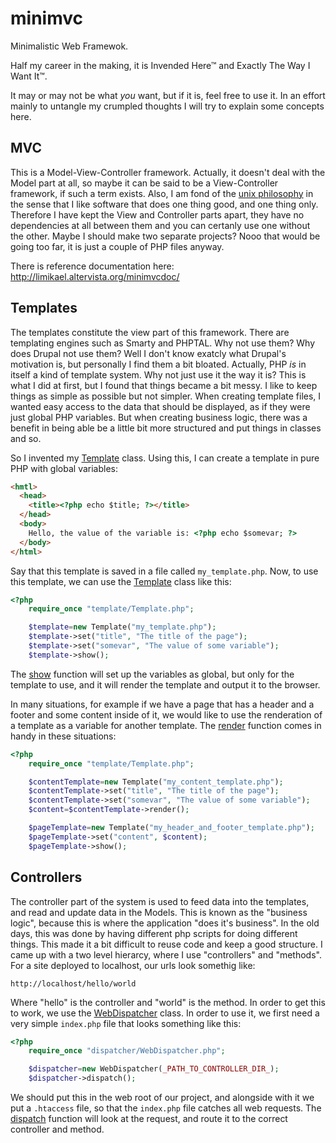 minimvc
=======

Minimalistic Web Framewok.

Half my career in the making, it is Invended Here&trade; and Exactly The Way
I Want It&trade;.

It may or may not be what _you_ want, but if it is, feel free to use it. In
an effort mainly to untangle my crumpled thoughts I will try to explain some 
concepts here.

MVC
---

This is a Model-View-Controller framework. Actually, it doesn't deal with the
Model part at all, so maybe it can be said to be a View-Controller framework,
if such a term exists. Also, I am fond of the
[unix philosophy](http://en.wikipedia.org/wiki/Unix_philosophy) in the sense
that I like software that does one thing good, and one thing only. Therefore
I have kept the View and Controller parts apart, they have no dependencies at
all between them and you can certanly use one without the other. Maybe I
should make two separate projects? Nooo that would be going too far, it is
just a couple of PHP files anyway.

There is reference documentation here:
http://limikael.altervista.org/minimvcdoc/

Templates
---------

The templates constitute the view part of this framework. There are templating engines such as Smarty and PHPTAL. Why not use them? Why does Drupal not use them? Well I don't know exatcly what Drupal's motivation is, but personally I find them a bit bloated. Actually, PHP _is_ in itself a kind of template system. Why not just use it the way it is? This is what I did at first, but I found that things became a bit messy. I like to keep things as simple as possible but not simpler. When creating template files, I wanted easy access to the data that should be displayed, as if they were just global PHP variables. But when creating business logic, there was a benefit in being able be a little bit more structured and put things in classes and so.

So I invented my [Template](http://limikael.altervista.org/minimvcdoc/class-Template.html) class. Using this, I can create a template in pure PHP with global variables:

````html
<hmtl>
  <head>
    <title><?php echo $title; ?></title>
  </head>
  <body>
    Hello, the value of the variable is: <?php echo $somevar; ?>
  </body>
</html>
````

Say that this template is saved in a file called `my_template.php`. Now, to use this template, we can use the [Template](http://limikael.altervista.org/minimvcdoc/class-Template.html) class like this:

````php
<?php
    require_once "template/Template.php";

    $template=new Template("my_template.php");
    $template->set("title", "The title of the page");
    $template->set("somevar", "The value of some variable");
    $template->show();
````

The [show](http://limikael.altervista.org/minimvcdoc/class-Template.html#_show) function will set up the variables as global, but only for the template to use, and it will render the template and output it to the browser.

In many situations, for example if we have a page that has a header and a footer and some content inside of it, we would like to use the renderation of a template as a variable for another template. The [render](http://limikael.altervista.org/minimvcdoc/class-Template.html#_render) function comes in handy in these situations:

````php
<?php
    require_once "template/Template.php";

    $contentTemplate=new Template("my_content_template.php");
    $contentTemplate->set("title", "The title of the page");
    $contentTemplate->set("somevar", "The value of some variable");
    $content=$contentTemplate->render();

    $pageTemplate=new Template("my_header_and_footer_template.php");
    $pageTemplate->set("content", $content);
    $pageTemplate->show();
`````

Controllers
-----------

The controller part of the system is used to feed data into the templates, and read and update data in the Models. This is known as the "business logic", because this is where the application "does it's business". In the old days, this was done by having different php scripts for doing different things. This made it a bit difficult to reuse code and keep a good structure. I came up with a two level hierarcy, where I use "controllers" and "methods". For a site deployed to localhost, our urls look somethig like:

    http://localhost/hello/world

Where "hello" is the controller and "world" is the method. In order to get this to work, we use the [WebDispatcher](http://limikael.altervista.org/minimvcdoc/class-WebDispatcher.html) class. In order to use it, we first need a very simple `index.php` file that looks something like this:

````php
<?php
    require_once "dispatcher/WebDispatcher.php";

    $dispatcher=new WebDispatcher(_PATH_TO_CONTROLLER_DIR_);
    $dispatcher->dispatch();
`````

We should put this in the web root of our project, and alongside with it we put a `.htaccess` file, so that the `index.php` file catches all web requests. The [dispatch](http://limikael.altervista.org/minimvcdoc/class-WebDispatcher.html#_dispatch) function will look at the request, and route it to the correct controller and method.

